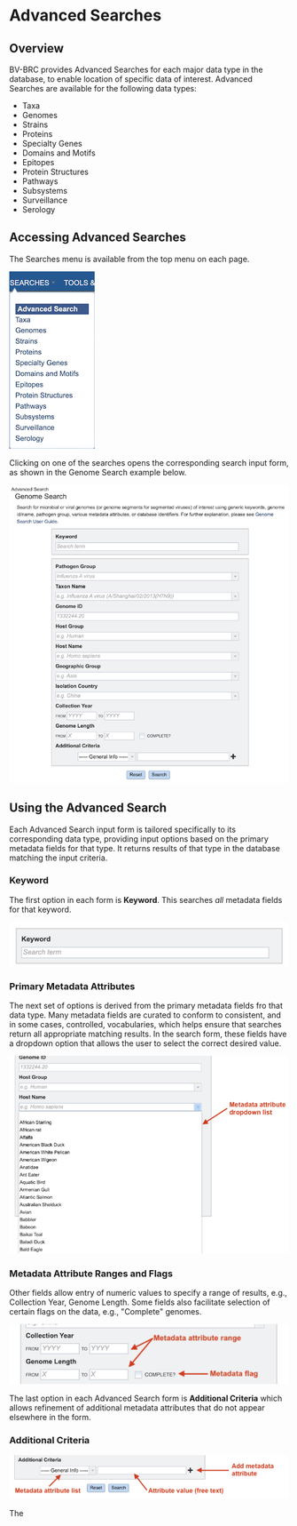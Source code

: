 # Advanced Searches

## Overview

BV-BRC provides Advanced Searches for each major data type in the database, to enable location of specific data of interest. Advanced Searches are available for the following data types:

* Taxa
* Genomes
* Strains
* Proteins
* Specialty Genes
* Domains and Motifs
* Epitopes
* Protein Structures
* Pathways
* Subsystems
* Surveillance
* Serology

## Accessing Advanced Searches

The Searches menu is available from the top menu on each page. 

![Advanced Searches Menu](./images/searches_top_menu.png)

Clicking on one of the searches opens the corresponding search input form, as shown in the Genome Search example below.

![Genome Search Input Form](./images/search_form_genome.png)

## Using the Advanced Search

Each Advanced Search input form is tailored specifically to its corresponding data type, providing input options based on the primary metadata fields for that type. It returns results of that type in the database matching the input criteria.  

### Keyword

The first option in each form is **Keyword**. This searches *all* metadata fields for that keyword. 

![Advanced Search Keyword](./images/search_advanced_keyword.png)

### Primary Metadata Attributes
The next set of options is derived from the primary metadata fields fro that data type. Many metadata fields are curated to conform to consistent, and in some cases, controlled, vocabularies, which helps ensure that searches return all appropriate matching results. In the search form, these fields have a dropdown option that allows the user to select the correct desired value.  

![Metadata Attribute Dropdown List](./images/search_attribute_dropdown.png)

### Metadata Attribute Ranges and Flags

Other fields allow entry of numeric values to specify a range of results, e.g., Collection Year, Genome Length. Some fields also facilitate selection of certain flags on the data, e.g., "Complete" genomes.

![Metadata Ranges and Flags](./images/search_range_flag.png)

The last option in each Advanced Search form is **Additional Criteria** which allows refinement of additional metadata attributes that do not appear elsewhere in the form. 

### Additional Criteria 

![Additional Metadata Attributes](./images/search_additional_criteria.png)

The 